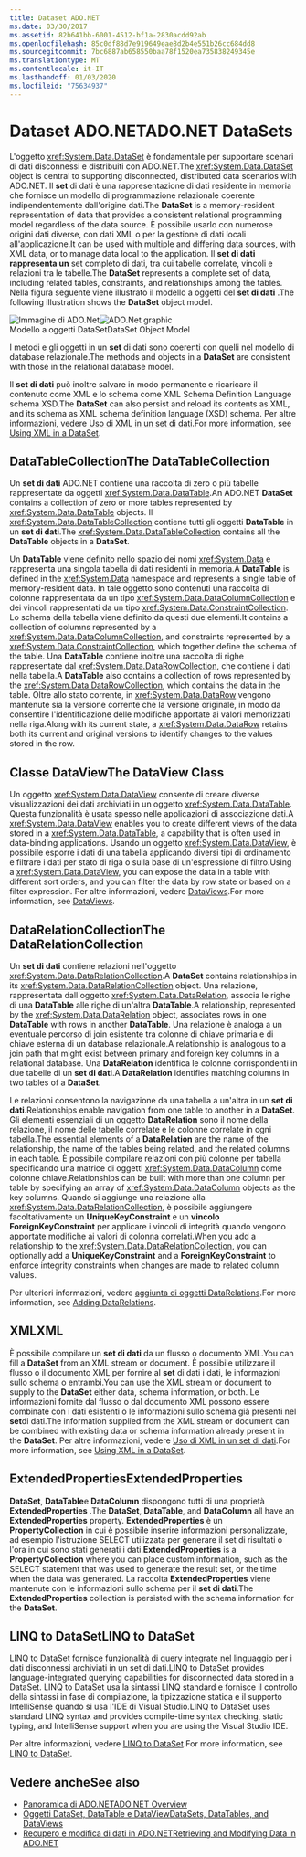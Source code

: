 ```yaml
---
title: Dataset ADO.NET
ms.date: 03/30/2017
ms.assetid: 82b641bb-6001-4512-bf1a-2830acdd92ab
ms.openlocfilehash: 85c0df88d7e919649eae8d2b4e551b26cc684dd8
ms.sourcegitcommit: 7bc6887ab658550baa78f1520ea735838249345e
ms.translationtype: MT
ms.contentlocale: it-IT
ms.lasthandoff: 01/03/2020
ms.locfileid: "75634937"
---
```

# <a name="adonet-datasets"></a><span data-ttu-id="7f5b9-102">Dataset ADO.NET</span><span class="sxs-lookup"><span data-stu-id="7f5b9-102">ADO.NET DataSets</span></span>
<span data-ttu-id="7f5b9-103">L'oggetto <xref:System.Data.DataSet> è fondamentale per supportare scenari di dati disconnessi e distribuiti con ADO.NET.</span><span class="sxs-lookup"><span data-stu-id="7f5b9-103">The <xref:System.Data.DataSet> object is central to supporting disconnected, distributed data scenarios with ADO.NET.</span></span> <span data-ttu-id="7f5b9-104">Il **set** di dati è una rappresentazione di dati residente in memoria che fornisce un modello di programmazione relazionale coerente indipendentemente dall'origine dati.</span><span class="sxs-lookup"><span data-stu-id="7f5b9-104">The **DataSet** is a memory-resident representation of data that provides a consistent relational programming model regardless of the data source.</span></span> <span data-ttu-id="7f5b9-105">È possibile usarlo con numerose origini dati diverse, con dati XML o per la gestione di dati locali all'applicazione.</span><span class="sxs-lookup"><span data-stu-id="7f5b9-105">It can be used with multiple and differing data sources, with XML data, or to manage data local to the application.</span></span> <span data-ttu-id="7f5b9-106">Il **set di dati rappresenta un** set completo di dati, tra cui tabelle correlate, vincoli e relazioni tra le tabelle.</span><span class="sxs-lookup"><span data-stu-id="7f5b9-106">The **DataSet** represents a complete set of data, including related tables, constraints, and relationships among the tables.</span></span> <span data-ttu-id="7f5b9-107">Nella figura seguente viene illustrato il modello a oggetti del **set di dati** .</span><span class="sxs-lookup"><span data-stu-id="7f5b9-107">The following illustration shows the **DataSet** object model.</span></span>  
  
 <span data-ttu-id="7f5b9-108">![Immagine di ADO.Net](./media/ado-1-bpuedev11.png "ado_1_bpuedev11")</span><span class="sxs-lookup"><span data-stu-id="7f5b9-108">![ADO.Net graphic](./media/ado-1-bpuedev11.png "ado_1_bpuedev11")</span></span>  
<span data-ttu-id="7f5b9-109">Modello a oggetti DataSet</span><span class="sxs-lookup"><span data-stu-id="7f5b9-109">DataSet Object Model</span></span>  
  
 <span data-ttu-id="7f5b9-110">I metodi e gli oggetti in un **set** di dati sono coerenti con quelli nel modello di database relazionale.</span><span class="sxs-lookup"><span data-stu-id="7f5b9-110">The methods and objects in a **DataSet** are consistent with those in the relational database model.</span></span>  
  
 <span data-ttu-id="7f5b9-111">Il **set di dati** può inoltre salvare in modo permanente e ricaricare il contenuto come XML e lo schema come XML Schema Definition Language schema XSD.</span><span class="sxs-lookup"><span data-stu-id="7f5b9-111">The **DataSet** can also persist and reload its contents as XML, and its schema as XML schema definition language (XSD) schema.</span></span> <span data-ttu-id="7f5b9-112">Per altre informazioni, vedere [Uso di XML in un set di dati](./dataset-datatable-dataview/using-xml-in-a-dataset.md).</span><span class="sxs-lookup"><span data-stu-id="7f5b9-112">For more information, see [Using XML in a DataSet](./dataset-datatable-dataview/using-xml-in-a-dataset.md).</span></span>  
  
## <a name="the-datatablecollection"></a><span data-ttu-id="7f5b9-113">DataTableCollection</span><span class="sxs-lookup"><span data-stu-id="7f5b9-113">The DataTableCollection</span></span>  
 <span data-ttu-id="7f5b9-114">Un **set di dati** ADO.NET contiene una raccolta di zero o più tabelle rappresentate da oggetti <xref:System.Data.DataTable>.</span><span class="sxs-lookup"><span data-stu-id="7f5b9-114">An ADO.NET **DataSet** contains a collection of zero or more tables represented by <xref:System.Data.DataTable> objects.</span></span> <span data-ttu-id="7f5b9-115">Il <xref:System.Data.DataTableCollection> contiene tutti gli oggetti **DataTable** in un **set di dati**.</span><span class="sxs-lookup"><span data-stu-id="7f5b9-115">The <xref:System.Data.DataTableCollection> contains all the **DataTable** objects in a **DataSet**.</span></span>  
  
 <span data-ttu-id="7f5b9-116">Un **DataTable** viene definito nello spazio dei nomi <xref:System.Data> e rappresenta una singola tabella di dati residenti in memoria.</span><span class="sxs-lookup"><span data-stu-id="7f5b9-116">A **DataTable** is defined in the <xref:System.Data> namespace and represents a single table of memory-resident data.</span></span> <span data-ttu-id="7f5b9-117">In tale oggetto sono contenuti una raccolta di colonne rappresentata da un tipo <xref:System.Data.DataColumnCollection> e dei vincoli rappresentati da un tipo <xref:System.Data.ConstraintCollection>. Lo schema della tabella viene definito da questi due elementi.</span><span class="sxs-lookup"><span data-stu-id="7f5b9-117">It contains a collection of columns represented by a <xref:System.Data.DataColumnCollection>, and constraints represented by a <xref:System.Data.ConstraintCollection>, which together define the schema of the table.</span></span> <span data-ttu-id="7f5b9-118">Una **DataTable** contiene inoltre una raccolta di righe rappresentate dal <xref:System.Data.DataRowCollection>, che contiene i dati nella tabella.</span><span class="sxs-lookup"><span data-stu-id="7f5b9-118">A **DataTable** also contains a collection of rows represented by the <xref:System.Data.DataRowCollection>, which contains the data in the table.</span></span> <span data-ttu-id="7f5b9-119">Oltre allo stato corrente, in <xref:System.Data.DataRow> vengono mantenute sia la versione corrente che la versione originale, in modo da consentire l'identificazione delle modifiche apportate ai valori memorizzati nella riga.</span><span class="sxs-lookup"><span data-stu-id="7f5b9-119">Along with its current state, a <xref:System.Data.DataRow> retains both its current and original versions to identify changes to the values stored in the row.</span></span>  
  
## <a name="the-dataview-class"></a><span data-ttu-id="7f5b9-120">Classe DataView</span><span class="sxs-lookup"><span data-stu-id="7f5b9-120">The DataView Class</span></span>  
 <span data-ttu-id="7f5b9-121">Un oggetto <xref:System.Data.DataView> consente di creare diverse visualizzazioni dei dati archiviati in un oggetto <xref:System.Data.DataTable>. Questa funzionalità è usata spesso nelle applicazioni di associazione dati.</span><span class="sxs-lookup"><span data-stu-id="7f5b9-121">A <xref:System.Data.DataView> enables you to create different views of the data stored in a <xref:System.Data.DataTable>, a capability that is often used in data-binding applications.</span></span> <span data-ttu-id="7f5b9-122">Usando un oggetto <xref:System.Data.DataView>, è possibile esporre i dati di una tabella applicando diversi tipi di ordinamento e filtrare i dati per stato di riga o sulla base di un'espressione di filtro.</span><span class="sxs-lookup"><span data-stu-id="7f5b9-122">Using a <xref:System.Data.DataView>, you can expose the data in a table with different sort orders, and you can filter the data by row state or based on a filter expression.</span></span> <span data-ttu-id="7f5b9-123">Per altre informazioni, vedere [DataViews](./dataset-datatable-dataview/dataviews.md).</span><span class="sxs-lookup"><span data-stu-id="7f5b9-123">For more information, see [DataViews](./dataset-datatable-dataview/dataviews.md).</span></span>  
  
## <a name="the-datarelationcollection"></a><span data-ttu-id="7f5b9-124">DataRelationCollection</span><span class="sxs-lookup"><span data-stu-id="7f5b9-124">The DataRelationCollection</span></span>  
 <span data-ttu-id="7f5b9-125">Un **set di dati** contiene relazioni nell'oggetto <xref:System.Data.DataRelationCollection>.</span><span class="sxs-lookup"><span data-stu-id="7f5b9-125">A **DataSet** contains relationships in its <xref:System.Data.DataRelationCollection> object.</span></span> <span data-ttu-id="7f5b9-126">Una relazione, rappresentata dall'oggetto <xref:System.Data.DataRelation>, associa le righe di una **DataTable** alle righe di un'altra **DataTable**.</span><span class="sxs-lookup"><span data-stu-id="7f5b9-126">A relationship, represented by the <xref:System.Data.DataRelation> object, associates rows in one **DataTable** with rows in another **DataTable**.</span></span> <span data-ttu-id="7f5b9-127">Una relazione è analoga a un eventuale percorso di join esistente tra colonne di chiave primaria e di chiave esterna di un database relazionale.</span><span class="sxs-lookup"><span data-stu-id="7f5b9-127">A relationship is analogous to a join path that might exist between primary and foreign key columns in a relational database.</span></span> <span data-ttu-id="7f5b9-128">Una **DataRelation** identifica le colonne corrispondenti in due tabelle di un **set di dati**.</span><span class="sxs-lookup"><span data-stu-id="7f5b9-128">A **DataRelation** identifies matching columns in two tables of a **DataSet**.</span></span>  
  
 <span data-ttu-id="7f5b9-129">Le relazioni consentono la navigazione da una tabella a un'altra in un **set di dati**.</span><span class="sxs-lookup"><span data-stu-id="7f5b9-129">Relationships enable navigation from one table to another in a **DataSet**.</span></span> <span data-ttu-id="7f5b9-130">Gli elementi essenziali di un oggetto **DataRelation** sono il nome della relazione, il nome delle tabelle correlate e le colonne correlate in ogni tabella.</span><span class="sxs-lookup"><span data-stu-id="7f5b9-130">The essential elements of a **DataRelation** are the name of the relationship, the name of the tables being related, and the related columns in each table.</span></span> <span data-ttu-id="7f5b9-131">È possibile compilare relazioni con più colonne per tabella specificando una matrice di oggetti <xref:System.Data.DataColumn> come colonne chiave.</span><span class="sxs-lookup"><span data-stu-id="7f5b9-131">Relationships can be built with more than one column per table by specifying an array of <xref:System.Data.DataColumn> objects as the key columns.</span></span> <span data-ttu-id="7f5b9-132">Quando si aggiunge una relazione alla <xref:System.Data.DataRelationCollection>, è possibile aggiungere facoltativamente un **UniqueKeyConstraint** e un **vincolo ForeignKeyConstraint** per applicare i vincoli di integrità quando vengono apportate modifiche ai valori di colonna correlati.</span><span class="sxs-lookup"><span data-stu-id="7f5b9-132">When you add a relationship to the <xref:System.Data.DataRelationCollection>, you can optionally add a **UniqueKeyConstraint** and a **ForeignKeyConstraint** to enforce integrity constraints when changes are made to related column values.</span></span>  
  
 <span data-ttu-id="7f5b9-133">Per ulteriori informazioni, vedere [aggiunta di oggetti DataRelations](./dataset-datatable-dataview/adding-datarelations.md).</span><span class="sxs-lookup"><span data-stu-id="7f5b9-133">For more information, see [Adding DataRelations](./dataset-datatable-dataview/adding-datarelations.md).</span></span>  
  
## <a name="xml"></a><span data-ttu-id="7f5b9-134">XML</span><span class="sxs-lookup"><span data-stu-id="7f5b9-134">XML</span></span>  
 <span data-ttu-id="7f5b9-135">È possibile compilare un **set di dati** da un flusso o documento XML.</span><span class="sxs-lookup"><span data-stu-id="7f5b9-135">You can fill a **DataSet** from an XML stream or document.</span></span> <span data-ttu-id="7f5b9-136">È possibile utilizzare il flusso o il documento XML per fornire al **set** di dati i dati, le informazioni sullo schema o entrambi.</span><span class="sxs-lookup"><span data-stu-id="7f5b9-136">You can use the XML stream or document to supply to the **DataSet** either data, schema information, or both.</span></span> <span data-ttu-id="7f5b9-137">Le informazioni fornite dal flusso o dal documento XML possono essere combinate con i dati esistenti o le informazioni sullo schema già presenti nel **set**di dati.</span><span class="sxs-lookup"><span data-stu-id="7f5b9-137">The information supplied from the XML stream or document can be combined with existing data or schema information already present in the **DataSet**.</span></span> <span data-ttu-id="7f5b9-138">Per altre informazioni, vedere [Uso di XML in un set di dati](./dataset-datatable-dataview/using-xml-in-a-dataset.md).</span><span class="sxs-lookup"><span data-stu-id="7f5b9-138">For more information, see [Using XML in a DataSet](./dataset-datatable-dataview/using-xml-in-a-dataset.md).</span></span>  
  
## <a name="extendedproperties"></a><span data-ttu-id="7f5b9-139">ExtendedProperties</span><span class="sxs-lookup"><span data-stu-id="7f5b9-139">ExtendedProperties</span></span>  
 <span data-ttu-id="7f5b9-140">**DataSet**, **DataTable**e **DataColumn** dispongono tutti di una proprietà **ExtendedProperties** .</span><span class="sxs-lookup"><span data-stu-id="7f5b9-140">The **DataSet**, **DataTable**, and **DataColumn** all have an **ExtendedProperties** property.</span></span> <span data-ttu-id="7f5b9-141">**ExtendedProperties** è un **PropertyCollection** in cui è possibile inserire informazioni personalizzate, ad esempio l'istruzione SELECT utilizzata per generare il set di risultati o l'ora in cui sono stati generati i dati.</span><span class="sxs-lookup"><span data-stu-id="7f5b9-141">**ExtendedProperties** is a **PropertyCollection** where you can place custom information, such as the SELECT statement that was used to generate the result set, or the time when the data was generated.</span></span> <span data-ttu-id="7f5b9-142">La raccolta **ExtendedProperties** viene mantenute con le informazioni sullo schema per il **set di dati**.</span><span class="sxs-lookup"><span data-stu-id="7f5b9-142">The **ExtendedProperties** collection is persisted with the schema information for the **DataSet**.</span></span>  
  
## <a name="linq-to-dataset"></a><span data-ttu-id="7f5b9-143">LINQ to DataSet</span><span class="sxs-lookup"><span data-stu-id="7f5b9-143">LINQ to DataSet</span></span>  
 <span data-ttu-id="7f5b9-144">LINQ to DataSet fornisce funzionalità di query integrate nel linguaggio per i dati disconnessi archiviati in un set di dati.</span><span class="sxs-lookup"><span data-stu-id="7f5b9-144">LINQ to DataSet provides language-integrated querying capabilities for disconnected data stored in a DataSet.</span></span> <span data-ttu-id="7f5b9-145">LINQ to DataSet usa la sintassi LINQ standard e fornisce il controllo della sintassi in fase di compilazione, la tipizzazione statica e il supporto IntelliSense quando si usa l'IDE di Visual Studio.</span><span class="sxs-lookup"><span data-stu-id="7f5b9-145">LINQ to DataSet uses standard LINQ syntax and provides compile-time syntax checking, static typing, and IntelliSense support when you are using the Visual Studio IDE.</span></span>  
  
 <span data-ttu-id="7f5b9-146">Per altre informazioni, vedere [LINQ to DataSet](linq-to-dataset.md).</span><span class="sxs-lookup"><span data-stu-id="7f5b9-146">For more information, see [LINQ to DataSet](linq-to-dataset.md).</span></span>  
  
## <a name="see-also"></a><span data-ttu-id="7f5b9-147">Vedere anche</span><span class="sxs-lookup"><span data-stu-id="7f5b9-147">See also</span></span>

- [<span data-ttu-id="7f5b9-148">Panoramica di ADO.NET</span><span class="sxs-lookup"><span data-stu-id="7f5b9-148">ADO.NET Overview</span></span>](ado-net-overview.md)
- [<span data-ttu-id="7f5b9-149">Oggetti DataSet, DataTable e DataView</span><span class="sxs-lookup"><span data-stu-id="7f5b9-149">DataSets, DataTables, and DataViews</span></span>](./dataset-datatable-dataview/index.md)
- [<span data-ttu-id="7f5b9-150">Recupero e modifica di dati in ADO.NET</span><span class="sxs-lookup"><span data-stu-id="7f5b9-150">Retrieving and Modifying Data in ADO.NET</span></span>](retrieving-and-modifying-data.md)
